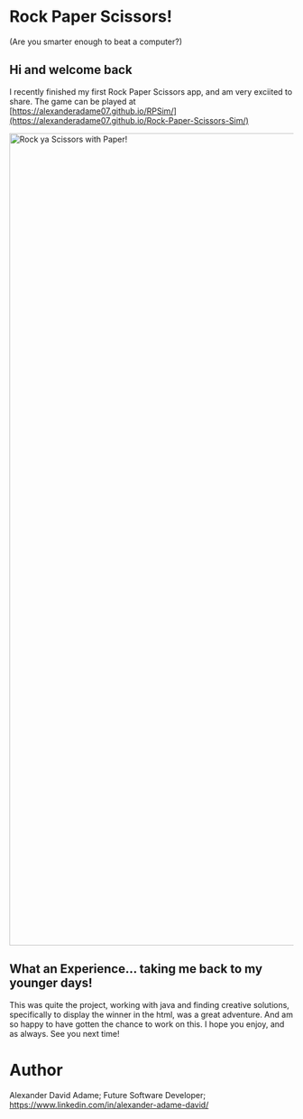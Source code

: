 # Rock Paper Scissors!
(Are you smarter enough to beat a computer?)

## Hi and welcome back
I recently finished my first Rock Paper Scissors app, and am very exciited to share. The game can be played at [https://alexanderadame07.github.io/RPSim/](https://alexanderadame07.github.io/Rock-Paper-Scissors-Sim/)

<img width="1440" alt="Rock ya Scissors with Paper!" src="https://user-images.githubusercontent.com/110954253/187625548-0126ead3-be35-4cf5-bbdf-d6e11643e02f.png">


## What an Experience... taking me back to my younger days!
This was quite the project, working with java and finding creative solutions, specifically to display the winner in the html, was a great adventure. And am so happy to have gotten the
chance to work on this. I hope you enjoy, and as always. See you next time!

# Author
Alexander David Adame; Future Software Developer; https://www.linkedin.com/in/alexander-adame-david/
